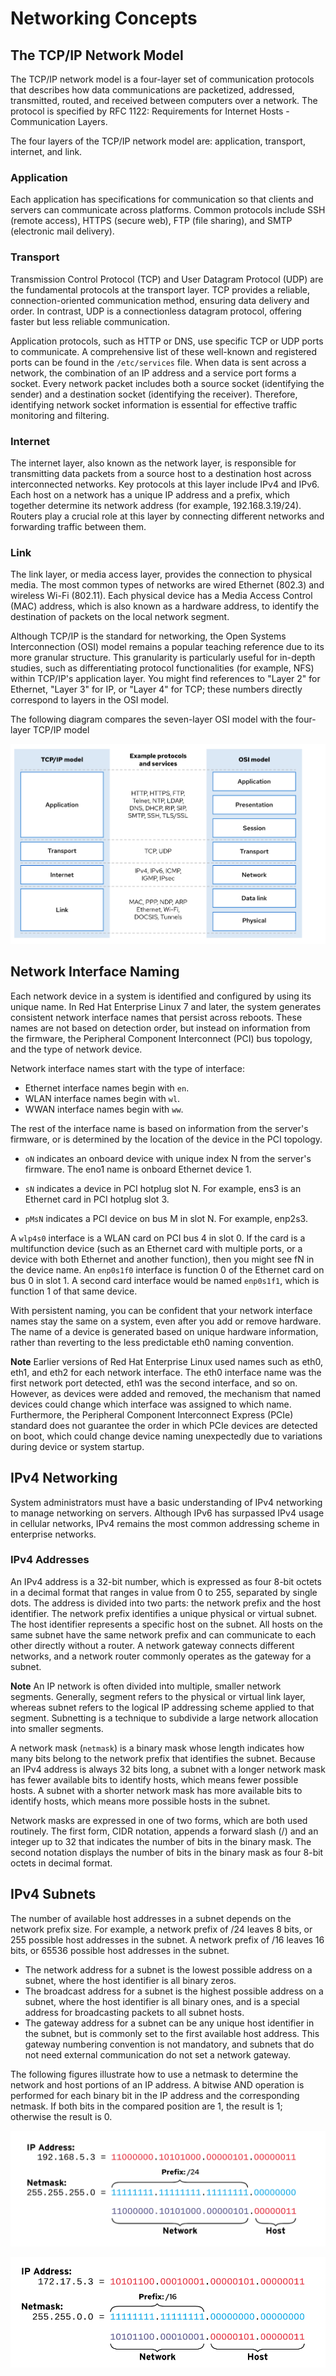 # Networking Concepts

## The TCP/IP Network Model

The TCP/IP network model is a four-layer set of communication protocols that describes how data communications are packetized, addressed, transmitted, routed, and received between computers over a network. The protocol is specified by RFC 1122: Requirements for Internet Hosts - Communication Layers.

The four layers of the TCP/IP network model are: application, transport, internet, and link.

### Application

Each application has specifications for communication so that clients and servers can communicate across platforms. Common protocols include SSH (remote access), HTTPS (secure web), FTP (file sharing), and SMTP (electronic mail delivery).

### Transport

Transmission Control Protocol (TCP) and User Datagram Protocol (UDP) are the fundamental protocols at the transport layer. TCP provides a reliable, connection-oriented communication method, ensuring data delivery and order. In contrast, UDP is a connectionless datagram protocol, offering faster but less reliable communication.

Application protocols, such as HTTP or DNS, use specific TCP or UDP ports to communicate. A comprehensive list of these well-known and registered ports can be found in the `/etc/services` file. When data is sent across a network, the combination of an IP address and a service port forms a socket. Every network packet includes both a source socket (identifying the sender) and a destination socket (identifying the receiver). Therefore, identifying network socket information is essential for effective traffic monitoring and filtering.

### Internet
The internet layer, also known as the network layer, is responsible for transmitting data packets from a source host to a destination host across interconnected networks. Key protocols at this layer include IPv4 and IPv6. Each host on a network has a unique IP address and a prefix, which together determine its network address (for example, 192.168.3.19/24). Routers play a crucial role at this layer by connecting different networks and forwarding traffic between them.

### Link

The link layer, or media access layer, provides the connection to physical media. The most common types of networks are wired Ethernet (802.3) and wireless Wi-Fi (802.11). Each physical device has a Media Access Control (MAC) address, which is also known as a hardware address, to identify the destination of packets on the local network segment.

Although TCP/IP is the standard for networking, the Open Systems Interconnection (OSI) model remains a popular teaching reference due to its more granular structure. This granularity is particularly useful for in-depth studies, such as differentiating protocol functionalities (for example, NFS) within TCP/IP's application layer. You might find references to "Layer 2" for Ethernet, "Layer 3" for IP, or "Layer 4" for TCP; these numbers directly correspond to layers in the OSI model.

The following diagram compares the seven-layer OSI model with the four-layer TCP/IP model

![alt text](images/image20.png)

## Network Interface Naming

Each network device in a system is identified and configured by using its unique name. In Red Hat Enterprise Linux 7 and later, the system generates consistent network interface names that persist across reboots. These names are not based on detection order, but instead on information from the firmware, the Peripheral Component Interconnect (PCI) bus topology, and the type of network device.

Network interface names start with the type of interface:

- Ethernet interface names begin with `en`.
- WLAN interface names begin with `wl`.
- WWAN interface names begin with `ww`.

The rest of the interface name is based on information from the server's firmware, or is determined by the location of the device in the PCI topology.

- `oN` indicates an onboard device with unique index N from the server's firmware. The eno1 name is onboard Ethernet device 1.
- `sN` indicates a device in PCI hotplug slot N. For example, ens3 is an Ethernet card in PCI hotplug slot 3.

- `pMsN` indicates a PCI device on bus M in slot N. For example, enp2s3.

A `wlp4s0` interface is a WLAN card on PCI bus 4 in slot 0.  If the card is a multifunction device (such as an Ethernet card with multiple ports, or a device with both Ethernet and another function), then you might see fN in the device name. An `enp0s1f0` interface is function 0 of the Ethernet card on bus 0 in slot 1. A second card interface would be named `enp0s1f1`, which is function 1 of that same device.

With persistent naming, you can be confident that your network interface names stay the same on a system, even after you add or remove hardware. The name of a device is generated based on unique hardware information, rather than reverting to the less predictable eth0 naming convention.

**Note**
Earlier versions of Red Hat Enterprise Linux used names such as eth0, eth1, and eth2 for each network interface. The eth0 interface name was the first network port detected, eth1 was the second interface, and so on. However, as devices were added and removed, the mechanism that named devices could change which interface was assigned to which name. Furthermore, the Peripheral Component Interconnect Express (PCIe) standard does not guarantee the order in which PCIe devices are detected on boot, which could change device naming unexpectedly due to variations during device or system startup.

## IPv4 Networking

System administrators must have a basic understanding of IPv4 networking to manage networking on servers. Although IPv6 has surpassed IPv4 usage in cellular networks, IPv4 remains the most common addressing scheme in enterprise networks.

### IPv4 Addresses

An IPv4 address is a 32-bit number, which is expressed as four 8-bit octets in a decimal format that ranges in value from 0 to 255, separated by single dots. The address is divided into two parts: the network prefix and the host identifier. The network prefix identifies a unique physical or virtual subnet. The host identifier represents a specific host on the subnet. All hosts on the same subnet have the same network prefix and can communicate to each other directly without a router. A network gateway connects different networks, and a network router commonly operates as the gateway for a subnet.

**Note**
An IP network is often divided into multiple, smaller network segments. Generally, segment refers to the physical or virtual link layer, whereas subnet refers to the logical IP addressing scheme applied to that segment. Subnetting is a technique to subdivide a large network allocation into smaller segments.

A network mask (`netmask`) is a binary mask whose length indicates how many bits belong to the network prefix that identifies the subnet. Because an IPv4 address is always 32 bits long, a subnet with a longer network mask has fewer available bits to identify hosts, which means fewer possible hosts. A subnet with a shorter network mask has more available bits to identify hosts, which means more possible hosts in the subnet.

Network masks are expressed in one of two forms, which are both used routinely. The first form, CIDR notation, appends a forward slash (/) and an integer up to 32 that indicates the number of bits in the binary mask. The second notation displays the number of bits in the binary mask as four 8-bit octets in decimal format.

## IPv4 Subnets

The number of available host addresses in a subnet depends on the network prefix size. For example, a network prefix of /24 leaves 8 bits, or 255 possible host addresses in the subnet. A network prefix of /16 leaves 16 bits, or 65536 possible host addresses in the subnet.

- The network address for a subnet is the lowest possible address on a subnet, where the host identifier is all binary zeros.
- The broadcast address for a subnet is the highest possible address on a subnet, where the host identifier is all binary ones, and is a special address for broadcasting packets to all subnet hosts.
- The gateway address for a subnet can be any unique host identifier in the subnet, but is commonly set to the first available host address. This gateway numbering convention is not mandatory, and subnets that do not need external communication do not set a network gateway.

The following figures illustrate how to use a netmask to determine the network and host portions of an IP address. A bitwise AND operation is performed for each binary bit in the IP address and the corresponding netmask. If both bits in the compared position are 1, the result is 1; otherwise the result is 0.

![alt text](images/image21.png)

![alt text](images/image22.png)

